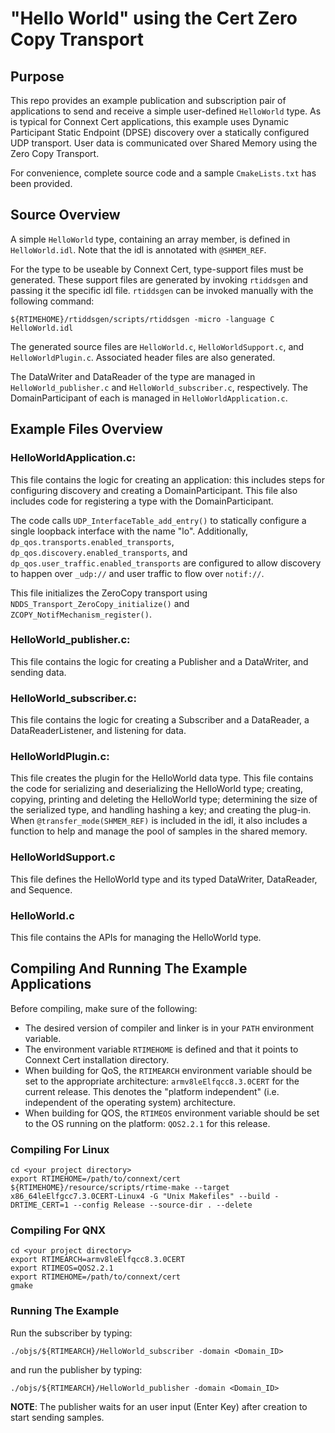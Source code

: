 # "Hello World" using the Cert Zero Copy Transport

## Purpose

This repo provides an example publication and subscription pair of applications to send and receive a simple user-defined `HelloWorld` type. As is typical for Connext Cert applications, this example uses Dynamic Participant Static Endpoint (DPSE) discovery over a statically configured UDP transport. User data is communicated over Shared Memory using the Zero Copy Transport.

For convenience, complete source code and a sample `CmakeLists.txt` has been provided.

## Source Overview

A simple `HelloWorld` type, containing an array member, is defined in `HelloWorld.idl`. Note that the idl is annotated with `@SHMEM_REF`.

For the type to be useable by Connext Cert, type-support files must be generated.  These support files are generated by invoking `rtiddsgen` and passing it the specific idl file. `rtiddsgen` can be invoked manually with the following command:

    ${RTIMEHOME}/rtiddsgen/scripts/rtiddsgen -micro -language C HelloWorld.idl

The generated source files are `HelloWorld.c`, `HelloWorldSupport.c`, and `HelloWorldPlugin.c`.  Associated header files are also generated.

The DataWriter and DataReader of the type are managed in `HelloWorld_publisher.c` and `HelloWorld_subscriber.c`, respectively.  The DomainParticipant of each is managed in `HelloWorldApplication.c`.

## Example Files Overview


### HelloWorldApplication.c:
This file contains the logic for creating an application: this includes steps for configuring discovery and creating a DomainParticipant. This file also includes code for registering a type with the DomainParticipant.

The code calls `UDP_InterfaceTable_add_entry()` to statically configure a single loopback interface with the name "lo". Additionally, `dp_qos.transports.enabled_transports`, `dp_qos.discovery.enabled_transports`, and `dp_qos.user_traffic.enabled_transports` are configured to allow discovery to happen over `_udp://` and user traffic to flow over `notif://`.

This file initializes the ZeroCopy transport using `NDDS_Transport_ZeroCopy_initialize()` and `ZCOPY_NotifMechanism_register()`.

### HelloWorld_publisher.c:
This file contains the logic for creating a Publisher and a DataWriter, and sending data.

### HelloWorld_subscriber.c:
This file contains the logic for creating a Subscriber and a DataReader, a DataReaderListener, and listening for data.

### HelloWorldPlugin.c:
This file creates the plugin for the HelloWorld data type.  This file contains the code for serializing and deserializing the HelloWorld type; creating, copying, printing and deleting the HelloWorld type; determining the size of the serialized type, and handling hashing a key; and creating the plug-in. When `@transfer_mode(SHMEM_REF)` is included in the idl, it also includes a function to help and manage the pool of samples in the shared memory.

### HelloWorldSupport.c
This file defines the HelloWorld type and its typed DataWriter, DataReader, and Sequence.

### HelloWorld.c
This file contains the APIs for managing the HelloWorld type.


## Compiling And Running The Example Applications

Before compiling, make sure of the following:
- The desired version of compiler and linker is in your `PATH` environment variable.
- The environment variable `RTIMEHOME` is defined and that it points to Connext Cert installation directory.
- When building for QoS, the `RTIMEARCH` environment variable should be set to the appropriate architecture: `armv8leElfqcc8.3.0CERT` for the current release. This denotes the "platform independent" (i.e. independent of the operating system) architecture.
- When building for QOS, the `RTIMEOS` environment variable should be set to the OS running on the platform: `QOS2.2.1` for this release.

### Compiling For Linux

    cd <your project directory>
    export RTIMEHOME=/path/to/connext/cert
    ${RTIMEHOME}/resource/scripts/rtime-make --target x86_64leElfgcc7.3.0CERT-Linux4 -G "Unix Makefiles" --build -DRTIME_CERT=1 --config Release --source-dir . --delete

### Compiling For QNX

    cd <your project directory>
    export RTIMEARCH=armv8leElfqcc8.3.0CERT
    export RTIMEOS=QOS2.2.1
    export RTIMEHOME=/path/to/connext/cert
    gmake

### Running The Example

Run the subscriber by typing:

    ./objs/${RTIMEARCH}/HelloWorld_subscriber -domain <Domain_ID>

and run the publisher by typing:

    ./objs/${RTIMEARCH}/HelloWorld_publisher -domain <Domain_ID>

**NOTE**: The publisher waits for an user input (Enter Key) after creation to start sending samples.